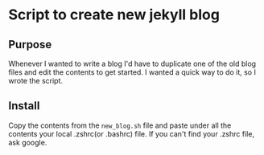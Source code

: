 # Script to create new jekyll blog

## Purpose
Whenever I wanted to write a blog I'd have to duplicate one of the old blog files and edit the contents to get started. I wanted a quick way to do it, so I wrote the script.

## Install
Copy the contents from the ```new_blog.sh``` file and paste under all the contents your local .zshrc(or .bashrc) file.
If you can't find your .zshrc file, ask google.
